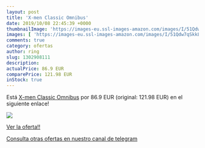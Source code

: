 ```yaml
---
layout: post
title: 'X-men Classic Omnibus'
date: 2019/10/08 22:45:39 +0000
thumbnailImage: 'https://images-eu.ssl-images-amazon.com/images/I/51Qdw7qSkkL._SL200_.jpg'
images: [ 'https://images-eu.ssl-images-amazon.com/images/I/51Qdw7qSkkL._SL200_.jpg' ]
comments: true
category: ofertas
author: ring
slug: 1302908111
description:
actualPrice: 86.9 EUR
comparePrice: 121.98 EUR
inStock: true
---
```


Está [X-men Classic Omnibus](https://www.amazon.com/dp/1302908111/?tag=redken08-20) por 86.9 EUR (original: 121.98 EUR) en el siguiente enlace!

[![](https://images-eu.ssl-images-amazon.com/images/I/51Qdw7qSkkL._SL200_.jpg)](https://www.amazon.com/dp/1302908111/?tag=redken08-20)

[Ver la oferta!!](https://www.amazon.com/dp/1302908111/?tag=redken08-20)

[Consulta otras ofertas en nuestro canal de telegram](https://t.me/s/ofertas25)
